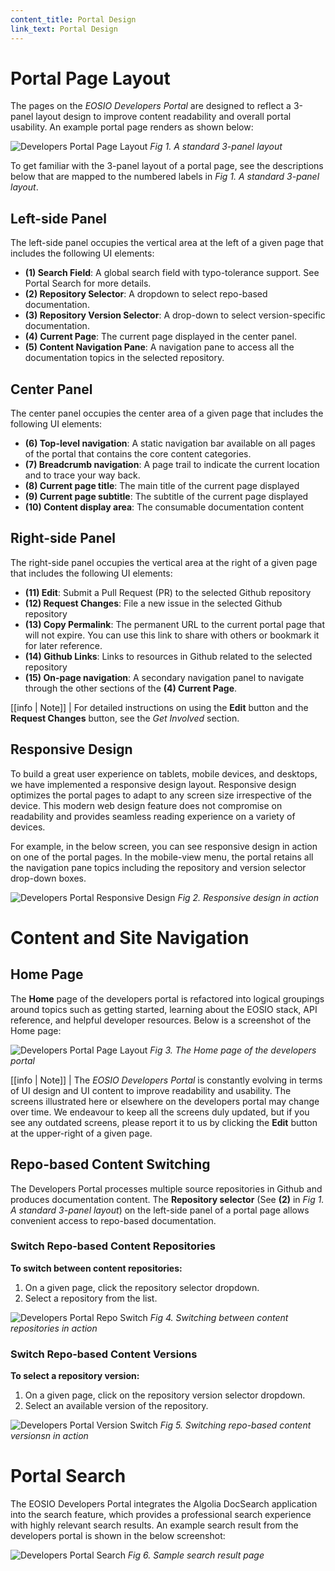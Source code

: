 ```yaml
---
content_title: Portal Design 
link_text: Portal Design
---
```


# Portal Page Layout 

The pages on the _EOSIO Developers Portal_ are designed to reflect a 3-panel layout design to improve content readability and overall portal usability. An example portal page renders as shown below: 

![Developers Portal Page Layout](portal-page-layout-1.png "portal page layout")
*Fig 1. A standard 3-panel layout*

To get familiar with the 3-panel layout of a portal page, see the descriptions below that are mapped to the numbered labels in _Fig 1. A standard 3-panel layout_. 

## Left-side Panel

The left-side panel occupies the vertical area at the left of a given page that includes the following UI elements:

* **(1) Search Field**: A global search field with typo-tolerance support. See Portal Search for more details. 
* **(2) Repository Selector**: A dropdown to select repo-based documentation.
* **(3) Repository Version Selector**: A drop-down to select version-specific documentation. 
* **(4) Current Page**: The current page displayed in the center panel. 
* **(5) Content Navigation Pane**: A navigation pane to access all the documentation topics in the selected repository. 

## Center Panel
The center panel occupies the center area of a given page that includes the following UI elements: 

* **(6) Top-level navigation**: A static navigation bar available on all pages of the portal that contains the core content categories.
* **(7) Breadcrumb navigation**:  A page trail to indicate the current location and to trace your way back.
* **(8) Current page title**: The main title of the current page displayed
* **(9) Current page subtitle**: The subtitle of the current page displayed
* **(10) Content display area**:  The consumable documentation content

## Right-side Panel
The right-side panel occupies the vertical area at the right of a given page that includes the following UI elements: 

* **(11) Edit**: Submit a Pull Request (PR) to the selected Github repository
* **(12) Request Changes**: File a new issue in the selected Github repository
* **(13) Copy Permalink**: The permanent URL to the current portal page that will not expire. You can use this link to share with others or bookmark it for later reference.
* **(14) Github Links**: Links to resources in Github related to the selected repository
* **(15) On-page navigation**: A secondary navigation panel to navigate through the other sections of the **(4) Current Page**.

[[info | Note]]
| For detailed instructions on using the **Edit** button and the **Request Changes** button, see the _Get Involved_ section.

## Responsive Design

To build a great user experience on tablets, mobile devices, and desktops, we have implemented a responsive design layout. Responsive design optimizes the portal pages to adapt to any screen size irrespective of the device. This modern web design feature does not compromise on readability and provides seamless reading experience on a variety of devices.

For example, in the below screen, you can see responsive design in action on one of the portal pages. In the mobile-view menu, the portal retains all the navigation pane topics including the repository and version selector drop-down boxes. 

![Developers Portal Responsive Design](responsive-design.gif "responsive design")
*Fig 2. Responsive design in action*

# Content and Site Navigation

## Home Page

The **Home** page of the developers portal is refactored into logical groupings around topics such as getting started, learning about the EOSIO stack, API reference, and helpful developer resources. Below is a screenshot of the Home page:

![Developers Portal Page Layout](dev-portal-home.png "dev portal home")
*Fig 3. The Home page of the developers portal*

[[info | Note]]
| The _EOSIO Developers Portal_ is constantly evolving in terms of UI design and UI content to improve readability and usability. The screens illustrated here or elsewhere on the developers portal may change over time. We endeavour to keep all the screens duly updated, but if you see any outdated screens, please report it to us by clicking the **Edit** button at the upper-right of a given page.

## Repo-based Content Switching 
The Developers Portal processes multiple source repositories in Github and produces documentation content. The **Repository selector** (See **(2)** in *Fig 1. A standard 3-panel layout*) on the left-side panel of a portal page allows convenient access to repo-based documentation.

### Switch Repo-based Content Repositories
**To switch between content repositories:**

1. On a given page, click the repository selector dropdown.
2. Select a repository from the list. 

![Developers Portal Repo Switch](repo-switch.gif "repo switch")
*Fig 4. Switching between content repositories in action*

### Switch Repo-based Content Versions
**To select a repository version:**

1. On a given page, click on the repository version selector dropdown. 
2. Select an available version of the repository.

![Developers Portal Version Switch](repo-switch.gif "version switch")
*Fig 5. Switching repo-based content versionsn in action*

# Portal Search 

The EOSIO Developers Portal integrates the Algolia DocSearch application into the search feature, which provides a professional search experience with highly relevant search results. An example search result from the developers portal is shown in the below screenshot:

![Developers Portal Search](search-page-result.png "portal search")
*Fig 6. Sample search result page*

